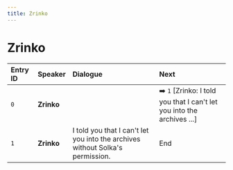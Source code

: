 ```yaml
---
title: Zrinko
---
```


# Zrinko


| Entry ID | Speaker | Dialogue | Next |
| :------- | :------ | :------- | :------------ |
| `0` | **Zrinko** |  | ➡️ `1` \[Zrinko: I told you that I can't let you into the archives \.\.\.\] |
| `1` | **Zrinko** | I told you that I can't let you into the archives without Solka's permission\. | End |
